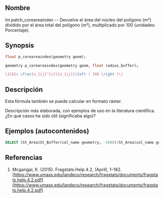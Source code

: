 ## Nombre
lm.patch_coreareaindex --  Devuelve el área del núcleo del polígono (m²) dividido por el área total del polígono (m²), multiplicado por 100 (unidades: Porcentaje).

## Synopsis

```sql
float p_coreareaindex(geometry geom);

geometry p_coreareaindex(geometry geom, float radius_buffer);
```

```tex
\[CAI= \frac{a_{ij}^{c}}{a_{ij}}\left ( 100 \right )\]
```

## Descripción

Esta fórmula también se puede calcular en formato ráster.

Descripción más elaborada, con ejemplos de uso en la literatura científica. ¿En qué casos ha sido útil (significaba algo)?


## Ejemplos (autocontenidos)


```sql
SELECT (St_Area(St_Buffer(col_name geometry, -100))/St_Area(col_name geometry))*100 FROM table_name;
```

## Referencias

1. Mcgarigal, K. (2015). Fragstats.Help.4.2, (April), 1–182. [https://www.umass.edu/landeco/research/fragstats/documents/fragstats.help.4.2.pdf](https://www.umass.edu/landeco/research/fragstats/documents/fragstats.help.4.2.pdf)
